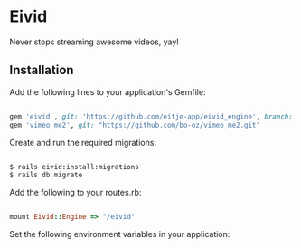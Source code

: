 # Eivid

Never stops streaming awesome videos, yay!

## Installation

Add the following lines to your application's Gemfile:

```ruby

gem 'eivid', git: 'https://github.com/eitje-app/eivid_engine', branch: 'production'
gem 'vimeo_me2', git: "https://github.com/bo-oz/vimeo_me2.git"

```
Create and run the required migrations:

```bash

$ rails eivid:install:migrations
$ rails db:migrate

```
Add the following to your routes.rb:
```ruby

mount Eivid::Engine => "/eivid"

```
Set the following environment variables in your application:
```ruby

```
